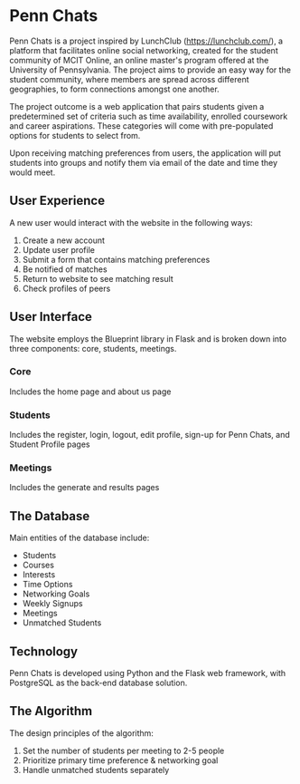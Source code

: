 # Penn Chats
Penn Chats is a project inspired by LunchClub (https://lunchclub.com/), a platform that facilitates online social networking,
created for the student community of MCIT Online, an online master's program offered at the University of Pennsylvania.
The project aims to provide an easy way for the student community, where members are spread across different geographies, to form connections amongst one another.

The project outcome is a web application that pairs students given a predetermined set of criteria such as time availability, enrolled coursework 
and career aspirations. These categories will come with pre-populated options for students to select from.

Upon receiving matching preferences from users, the application will put students into groups and notify them via email of the date and time they would meet.

## User Experience
A new user would interact with the website in the following ways:
1. Create a new account
2. Update user profile
3. Submit a form that contains matching preferences
4. Be notified of matches
5. Return to website to see matching result
6. Check profiles of peers

## User Interface
The website employs the Blueprint library in Flask and is broken down into three components: core, students, meetings.

### Core
Includes the home page and about us page

### Students
Includes the register, login, logout, edit profile, sign-up for Penn Chats, and Student Profile pages

### Meetings
Includes the generate and results pages

## The Database
Main entities of the database include:
- Students
- Courses
- Interests
- Time Options
- Networking Goals
- Weekly Signups
- Meetings
- Unmatched Students

## Technology
Penn Chats is developed using Python and the Flask web framework, with PostgreSQL as the back-end database solution. 

## The Algorithm
The design principles of the algorithm:
1. Set the number of students per meeting to 2-5 people
2. Prioritize primary time preference & networking goal
3. Handle unmatched students separately
